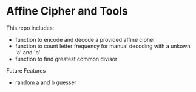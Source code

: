 # Affine Cipher and Tools 

This repo includes:
- function to encode and decode a provided affine cipher
- function to count letter frequency for manual decoding with a unkown 'a' and 'b'
- function to find greatest common divisor

Future Features
- random a and b guesser 
